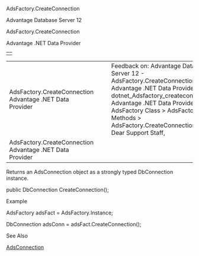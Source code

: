 AdsFactory.CreateConnection




Advantage Database Server 12  

AdsFactory.CreateConnection

Advantage .NET Data Provider

|  |
| --- |
|  |

|  |  |  |  |  |
| --- | --- | --- | --- | --- |
| AdsFactory.CreateConnection  Advantage .NET Data Provider |  |  | Feedback on: Advantage Database Server 12 - AdsFactory.CreateConnection Advantage .NET Data Provider dotnet\_Adsfactory\_createconnection Advantage .NET Data Provider > AdsFactory Class > AdsFactory Methods > AdsFactory.CreateConnection / Dear Support Staff, |  |
| AdsFactory.CreateConnection  Advantage .NET Data Provider |  |  |  |  |

Returns an AdsConnection object as a strongly typed DbConnection instance.

public DbConnection CreateConnection();

Example

AdsFactory adsFact = AdsFactory.Instance;

DbConnection adsConn = adsFact.CreateConnection();

See Also

[AdsConnection](dotnet_adsconnection.htm)